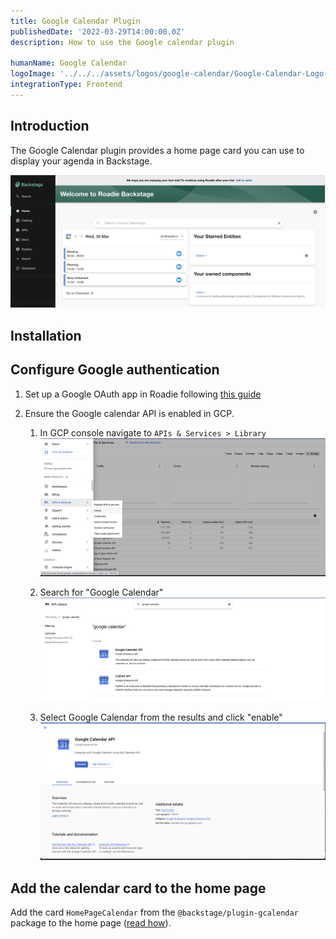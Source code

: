 ```yaml
---
title: Google Calendar Plugin 
publishedDate: '2022-03-29T14:00:00.0Z'
description: How to use the Google calendar plugin

humanName: Google Calendar
logoImage: '../../../assets/logos/google-calendar/Google-Calendar-Logo-700x394.png'
integrationType: Frontend
---
```


## Introduction

The Google Calendar plugin provides a home page card you can use to display your agenda in Backstage.

![gcp-api-search](./gcalendar-card.png)

## Installation

## Configure Google authentication

1. Set up a Google OAuth app in Roadie following [this guide](/docs/integrations/google-oauth-client)

2. Ensure the Google calendar API is enabled in GCP.
   1. In GCP console navigate to `APIs & Services > Library`
   ![gcp-api-library](./gcp-api-library.png)

   2. Search for "Google Calendar"
   ![gcp-api-search](./gcp-api-search.png)

   3. Select Google Calendar from the results and click "enable"
   ![gcp-api-search](./gcp-enable-api.png)

## Add the calendar card to the home page
   
Add the card `HomePageCalendar` from the `@backstage/plugin-gcalendar` package to the home page ([read how](/docs/details/updating-the-ui#updating-the-home-page)).
